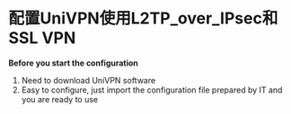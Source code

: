 # **配置UniVPN使用L2TP_over_IPsec和SSL VPN**
**Before you start the configuration**
1. Need to download UniVPN software
2. Easy to configure, just import the configuration file prepared by IT and you are ready to use


